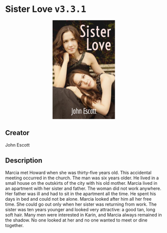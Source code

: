 
# Sister Love <kbd>v3.3.1</kbd>

<center>
  <img src="./cover-1024.jpg"/>
</center>

## Creator
John Escott

## Description
Marcia met Howard when she was thirty-five years old. This accidental meeting occurred in the church. The man was six years older. He lived in a small house on the outskirts of the city with his old mother. Marcia lived in an apartment with her sister and father. The woman did not work anywhere. Her father was ill and had to sit in the apartment all the time. He spent his days in bed and could not be alone. Marcia looked after him all her free time. She could go out only when her sister was returning from work. The sister was ten years younger and looked very attractive: a good tan, long soft hair. Many men were interested in Karin, and Marcia always remained in the shadow. No one looked at her and no one wanted to meet or dine together. 
